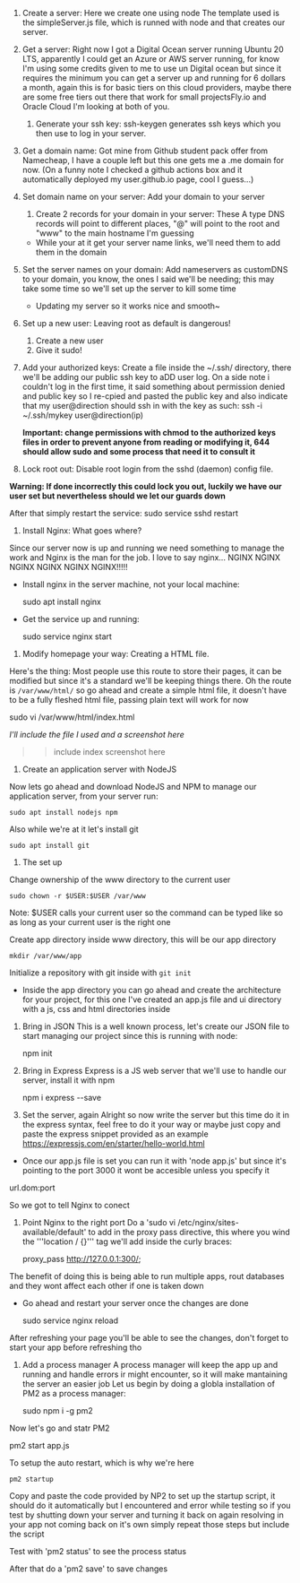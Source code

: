 

1. Create a server: Here we create one using node
The template used is the simpleServer.js file, which is runned with node and that creates our server.

1. Get a server: Right now I got a Digital Ocean server running Ubuntu 20 LTS, apparently I could get an Azure or AWS server running, for know I'm using some credits given to me to use un Digital ocean but since it requires the minimum you can get a server up and running for 6 dollars a month, again this is for basic tiers on this cloud providers, maybe there are some free tiers out there that work for small projectsFly.io and Oracle Cloud I'm looking at both of you.

	1. Generate your ssh key: ssh-keygen generates ssh keys which you then use to log in your server.

1. Get a domain name: Got mine from Github student pack offer from Namecheap, I have a couple left but this one gets me a .me domain for now.
(On a funny note I checked a github actions box and it automatically deployed my user.github.io page, cool I guess...)

1. Set domain name on your server: Add your domain to your server

	1. Create 2 records for your domain in your server: These A type DNS records will point to different places, "@" will point to the root and "www" to the main hostname I'm guessing

	
	- While your at it get your server name links, we'll need them to add them in the domain

1. Set the server names on your domain: Add nameservers as customDNS to your domain, you know, the ones I said we'll be needing; this may take some time so we'll set up the server to kill some time

	- Updating my server so it works nice and smooth~

1. Set up a new user: Leaving root as default is dangerous!
	1. Create a new user
	1. Give it sudo!

1. Add your authorized keys: Create a file inside the ~/.ssh/ directory, there we'll be adding our public ssh key to aDD user log.
On a side note i couldn't log in the first time, it said something about permission denied and public key so I re-cpied and pasted the public key and also indicate that my user@direction should ssh in  with the key as such:
ssh -i ~/.ssh/mykey user@direction(ip)

	**Important: change permissions with chmod to the authorized keys files in order to prevent anyone from reading or modifying it, 644 should allow sudo and some process that need it to consult it** 

1. Lock root out: Disable root login from the sshd (daemon) config file.

**Warning: If done incorrectly this could lock you out, luckily we have our user set but nevertheless should we let our guards down**

After that simply restart the service:
sudo service sshd restart

1. Install Nginx: What goes where?

Since our server now is up and running we need something to manage the work and Nginx is the man for the job.
I love to say nginx... NGINX NGINX NGINX NGINX NGINX NGINX!!!!!

  - Install nginx in the server machine, not your local machine:

	sudo apt install nginx

  - Get the service up and running:

	sudo service nginx start

1. Modify homepage your way: Creating a HTML file.

Here's the thing: Most people use this route to store their pages, it can be modified but since it's a standard we'll be keeping things there.
Oh the route is `/var/www/html/` so go ahead and create a simple html file, it doesn't have to be a fully fleshed html file, passing plain text will work for now


   sudo vi /var/www/html/index.html

*I'll include the file I used and a screenshot here*
 >> include index screenshot here

1. Create an application server with NodeJS

Now lets go ahead and download NodeJS and NPM  to manage our application server, from your server run:
	
	sudo apt install nodejs npm

Also while we're at it let's install git

	sudo apt install git

1. The set up

Change ownership of the www directory to the current user

	sudo chown -r $USER:$USER /var/www

Note: $USER calls your current user so the command can be typed like so as long as your current user is the right one

Create app directory inside www directory, this will be our app directory

	mkdir /var/www/app

Initialize a repository with git inside with `git init`

- Inside the app directory you can go ahead and create the architecture for your project, for this one I've created an app.js file and ui directory with a js, css and html directories inside

1. Bring in JSON
This is a well known process, let's create our JSON file to start managing our project since this is running with node:

	npm init

1. Bring in Express
Express is a JS web server that we'll use to handle our server, install it with npm

	npm i express --save

1. Set the server, again
Alright so now write the server but this time do it in the express syntax, feel free to do it your way or maybe just copy and paste the express snippet provided as an example
https://expressjs.com/en/starter/hello-world.html

- Once our app.js file is set you can run it with 'node app.js' but since it's pointing to the port 3000 it wont be accesible unless you specify it

url.dom:port

So we got to tell Nginx to conect

1. Point Nginx to the right port
Do a 'sudo vi /etc/nginx/sites-available/default' to add in the proxy pass directive, this where you wind the '''location / {}''' tag we'll add inside the curly braces:

	proxy_pass http://127.0.0.1:300/;

The benefit of doing this is being able to run multiple apps, rout databases and they wont affect each other if one is taken down

- Go ahead and restart your server once the changes are done

	sudo service nginx reload

After refreshing your page you'll be able to see the changes, don't forget to start your app before refreshing tho


1. Add a process manager
A process manager will keep the app up and running and handle errors ir might encounter, so it will make mantaining the server an easier job
Let us begin by doing a globla installation of PM2 as a process manager:

   sudo npm i -g pm2

Now let's go and statr PM2

   pm2 start app.js

To setup the auto restart, which is why we're here

    pm2 startup

Copy and paste the code provided by NP2 to set up the startup script, it should do it automatically but I encountered and error while testing so if you test by shutting down your server and turning it back on again resolving in your app not coming back on it's own simply repeat those steps but include the script

Test with 'pm2 status' to see the process status

After that do a 'pm2 save' to save changes


